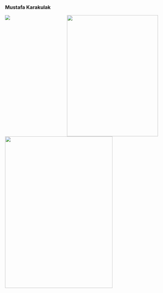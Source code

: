 ### Mustafa Karakulak
<img src="https://media.giphy.com/media/12qj9BbWNWbnz2/giphy.gif" align="right" height="400" width="300" >
<img src="https://media3.giphy.com/media/fwbZnTftCXVocKzfxR/giphy.gif?cid=ecf05e47bsasxknl9w6p7g6tmkmfvx7ud5ktr92b6xfreyxb&ep=v1_gifs_search&rid=giphy.gif&ct=g" align="left" height="500" width="354" >
<p align="left">
<img src="https://github-readme-stats.vercel.app/api?username=mustafakarakulak&show_icons=true&count_private=true&theme=dark" />
</p>
<!---
mustafakarakulak/mustafakarakulak is a ✨ special ✨ repository because its `README.md` (this file) appears on your GitHub profile.
You can click the Preview link to take a look at your changes.
--->

